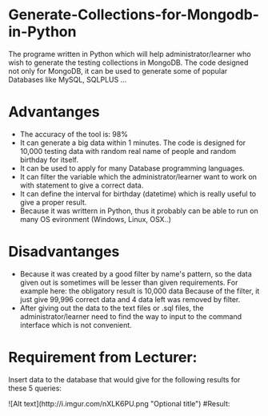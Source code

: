 # Generate-Collections-for-Mongodb-in-Python

The programe written in Python which will help administrator/learner who wish to generate the testing collections in MongoDB.
The code designed not only for MongoDB, it can be used to generate some of popular Databases like MySQL, SQLPLUS ...

# Advantanges

+ The accuracy of the tool is: 98%
+ It can generate a big data within 1 minutes. The code is designed for 10,000 testing data with random real name of people and random
birthday for itself.
+ It can be used to apply for many Database programming languages.
+ It can filter the variable which the administrator/learner want to work on with statement to give a correct data.
+ It can define the interval for birthday (datetime) which is really useful to give a proper result.
+ Because it was writtern in Python, thus it probably can be able to run on many OS evironment (Windows, Linux, OSX..)

# Disadvantanges

+ Because it was created by a good filter by name's pattern, so the data given out is sometimes will be lesser than given requirements.
For example here: the obligatory result is 10,000 data
                  Because of the filter, it just give 99,996 correct data and 4 data left was removed by filter.
+ After giving out the data to the text files or .sql files, the  administrator/learner need to find the way to input to the command
interface which is not convenient.

# Requirement from Lecturer:
<html>
<body>
<p>Insert data to the database that would give for the following results for these 5 queries:</p>
</body>
</html>
![Alt text](http://i.imgur.com/nXLK6PU.png "Optional title")
#Result:

